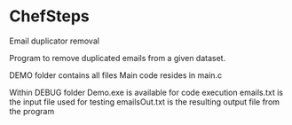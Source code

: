 ChefSteps
=========

Email duplicator removal

Program to remove duplicated emails from a given dataset.

DEMO folder contains all files
Main code resides in main.c

Within DEBUG folder
Demo.exe is available for code execution
emails.txt is the input file used for testing
emailsOut.txt is the resulting output file from the program
